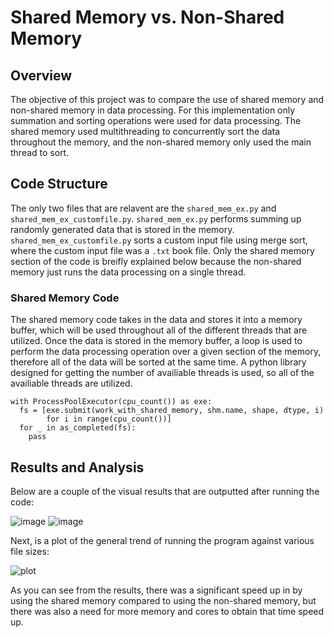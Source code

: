 # Shared Memory vs. Non-Shared Memory

## Overview

The objective of this project was to compare the use of shared memory and non-shared memory in data processing. For this implementation only summation and sorting operations were used for data processing. The shared memory used multithreading to concurrently sort the data throughout the memory, and the non-shared memory only used the main thread to sort. 

## Code Structure

The only two files that are relavent are the `shared_mem_ex.py` and `shared_mem_ex_customfile.py`. `shared_mem_ex.py` performs summing up randomly generated data that is stored in the memory. `shared_mem_ex_customfile.py` sorts a custom input file using merge sort, where the custom input file was a `.txt` book file. Only the shared memory section of the code is breifly explained below because the non-shared memory just runs the data processing on a single thread.

### Shared Memory Code

The shared memory code takes in the data and stores it into a memory buffer, which will be used throughout all of the different threads that are utilized. Once the data is stored in the memory buffer, a loop is used to perform the data processing operation over a given section of the memory, therefore all of the data will be sorted at the same time. A python library designed for getting the number of availiable threads is used, so all of the availiable threads are utilized.

```
with ProcessPoolExecutor(cpu_count()) as exe:
  fs = [exe.submit(work_with_shared_memory, shm.name, shape, dtype, i)
        for i in range(cpu_count())]
  for _ in as_completed(fs):
    pass
```
                
## Results and Analysis

Below are a couple of the visual results that are outputted after running the code:

![image](https://github.com/cglosner/SharedMemory/smallFile.PNG)
![image](https://github.com/cglosner/SharedMemory/mediumFile.PNG)

Next, is a plot of the general trend of running the program against various file sizes:

![plot](https://github.com/cglosner/SharedMemory/plot.png)

As you can see from the results, there was a significant speed up in by using the shared memory compared to using the non-shared memory, but there was also a need for more memory and cores to obtain that time speed up.
